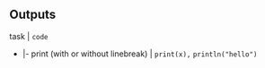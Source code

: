 ## Outputs

task | `code`
- |- 
print (with or without linebreak) | `print(x),` `println("hello")`


